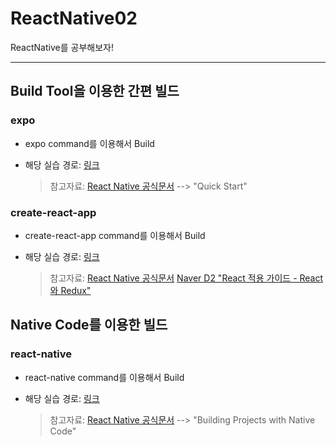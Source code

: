# ReactNative02

ReactNative를 공부해보자!

---

## Build Tool을 이용한 간편 빌드

### expo

* expo command를 이용해서 Build
* 해당 실습 경로: [링크](https://github.com/HyunMook/ReactNative01)

  > 참고자료:
  > [React Native 공식문서](https://facebook.github.io/react-native/docs/getting-started) --> "Quick Start"

### create-react-app

* create-react-app command를 이용해서 Build
* 해당 실습 경로: [링크](https://github.com/HyunMook/ReactNative02/tree/master/my-app)

  > 참고자료:
  > [React Native 공식문서](https://github.com/facebook/create-react-app)
  > [Naver D2 "React 적용 가이드 - React와 Redux"](https://d2.naver.com/helloworld/1848131)

## Native Code를 이용한 빌드

### react-native

* react-native command를 이용해서 Build
* 해당 실습 경로: [링크](https://github.com/HyunMook/ReactNative02/tree/master/AwesomeProject)

  > 참고자료:
  > [React Native 공식문서](https://facebook.github.io/react-native/docs/getting-started) --> "Building Projects with Native Code"
